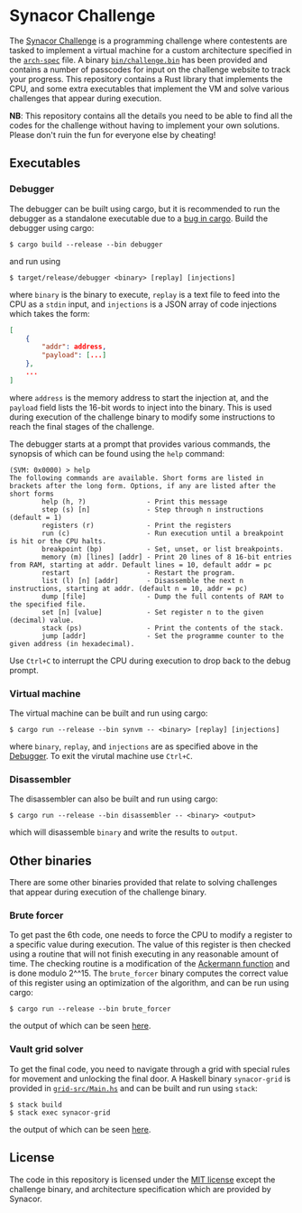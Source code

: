 # Synacor Challenge

The [Synacor Challenge][Synacor] is a programming challenge where contestents are tasked to implement a virtual machine for a custom architecture specified in the [`arch-spec`](/arch-spec) file. A binary [`bin/challenge.bin`](/bin/challenge.bin) has been provided and contains a number of passcodes for input on the challenge website to track your progress. This repository contains a Rust library that implements the CPU, and some extra executables that implement the VM and solve various challenges that appear during execution.

[Synacor]: https://challenge.synacor.com

**NB**: This repository contains all the details you need to be able to find all the codes for the challenge without having to implement your own solutions. Please don't ruin the fun for everyone else by cheating!

## Executables

### Debugger

The debugger can be built using cargo, but it is recommended to run the debugger as a standalone executable due to a [bug in cargo][cargo-bug]. Build the debugger using cargo:
```
$ cargo build --release --bin debugger
```
and run using
```
$ target/release/debugger <binary> [replay] [injections]
```
where `binary` is the binary to execute, `replay` is a text file to feed into the CPU as a `stdin` input, and `injections` is a JSON array of code injections which takes the form:
```JSON
[
    {
        "addr": address,
        "payload": [...]
    },
    ...
]
```
where `address` is the memory address to start the injection at, and the `payload` field lists the 16-bit words to inject into the binary. This is used during execution of the challenge binary to modify some instructions to reach the final stages of the challenge.

The debugger starts at a prompt that provides various commands, the synopsis of which can be found using the `help` command:
```
(SVM: 0x0000) > help
The following commands are available. Short forms are listed in brackets after the long form. Options, if any are listed after the short forms
        help (h, ?)               - Print this message
        step (s) [n]              - Step through n instructions (default = 1)
        registers (r)             - Print the registers
        run (c)                   - Run execution until a breakpoint is hit or the CPU halts.
        breakpoint (bp)           - Set, unset, or list breakpoints.
        memory (m) [lines] [addr] - Print 20 lines of 8 16-bit entries from RAM, starting at addr. Default lines = 10, default addr = pc
        restart                   - Restart the program.
        list (l) [n] [addr]       - Disassemble the next n instructions, starting at addr. (default n = 10, addr = pc)
        dump [file]               - Dump the full contents of RAM to the specified file.
        set [n] [value]           - Set register n to the given (decimal) value.
        stack (ps)                - Print the contents of the stack.
        jump [addr]               - Set the programme counter to the given address (in hexadecimal).
```
Use `Ctrl+C` to interrupt the CPU during execution to drop back to the debug prompt.

[cargo-bug]: https://github.com/rust-lang/cargo/issues/2343

### Virtual machine

The virtual machine can be built and run using cargo:
```
$ cargo run --release --bin synvm -- <binary> [replay] [injections]
```
where `binary`, `replay`, and `injections` are as specified above in the [Debugger](#debugger). To exit the virutal machine use `Ctrl+C`.


### Disassembler

The disassembler can also be built and run using cargo:
```
$ cargo run --release --bin disassembler -- <binary> <output>
```
which will disassemble `binary` and write the results to `output`.

## Other binaries

There are some other binaries provided that relate to solving challenges that appear during execution of the challenge binary.

### Brute forcer

To get past the 6th code, one needs to force the CPU to modify a register to a specific value during execution. The value of this register is then checked using a routine that will not finish executing in any reasonable amount of time. The checking routine is a modification of the [Ackermann function](https://en.wikipedia.org/wiki/Ackermann_function) and is done modulo 2^^15. The `brute_forcer` binary computes the correct value of this register using an optimization of the algorithm, and can be run using cargo:
```
$ cargo run --release --bin brute_forcer
```
the output of which can be seen [here](/the_eight_register.txt).

### Vault grid solver

To get the final code, you need to navigate through a grid with special rules for movement and unlocking the final door. A Haskell binary `synacor-grid` is provided in [`grid-src/Main.hs`](/grid-src/Main.hs) and can be built and run using `stack`:
```
$ stack build
$ stack exec synacor-grid
```
the output of which can be seen [here](/grid_solution.txt).

## License

The code in this repository is licensed under the [MIT license](/LICENSE) except the challenge binary, and architecture specification which are provided by Synacor.
